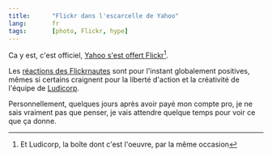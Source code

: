 ```yaml
--- 
title:      "Flickr dans l'escarcelle de Yahoo" 
lang:       fr 
tags:       [photo, Flickr, hype]
---
```


Ca y est, c'est officiel, [Yahoo s'est offert Flickr](http://blog.flickr.com/flickrblog/2005/03/yahoo_actually_.html)[^c1].


[^c1]: Et Ludicorp, la boîte dont c'est l'oeuvre, par la même occasion

Les [réactions des Flickrnautes](http://www.flickr.com/groups/topic/20864/) sont pour l'instant globalement positives, mêmes si certains craignent pour la liberté d'action et la créativité de l'équipe de [Ludicorp](http://www.ludicorp.com/).

Personnellement, quelques jours après avoir payé mon compte pro, je ne sais vraiment pas que penser, je vais attendre quelque temps pour voir ce que ça donne.
